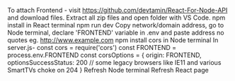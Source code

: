 To attach Frontend - visit https://github.com/devtamin/React-For-Node-API and download files. Extract all zip files and open folder with VS Code.
npm install in React terminal 
npm run dev
Copy network/domain address, go to Node terminal, declare 'FRONTEND' variable in .env and paste address no quotes eg. http://www.example.com
npm install cors in Node terminal
In server.js- 
  const cors = require('cors')
  const FRONTEND = process.env.FRONTEND
  const corsOptions = {
    origin: FRONTEND,
    optionsSuccessStatus: 200 // some legacy browsers like IE11 and various SmartTVs choke on 204
  }
Refresh Node terminal
Refresh React page
